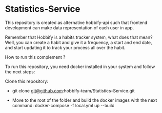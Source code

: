 # Statistics-Service

This repository is created as alternative hobbify-api  such that frontend development can make data representation of each user in app. 

Remember that Hobbify is a habits tracker system, what does that mean? Well, you can create a habit and give it a frequency, a start and end date, and start updating it to track your process all over the habit.

How to run this complement ?

To run this repository, you need docker installed in your system and follow the next steps:

Clone this repository:

- git clone git@github.com:hobbify-team/Statistics-Service.git

- Move to the root of the folder and build the docker images with the next command: docker-compose -f local.yml up --build

